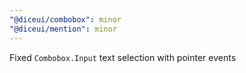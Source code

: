 ```yaml
---
"@diceui/combobox": minor
"@diceui/mention": minor
---
```


Fixed `Combobox.Input` text selection with pointer events
